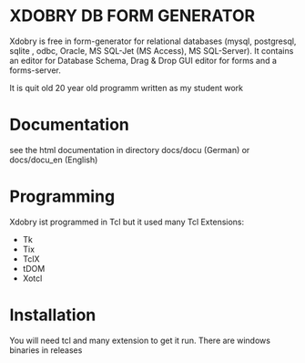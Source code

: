 # XDOBRY DB FORM GENERATOR #

Xdobry is free in form-generator for relational databases (mysql, postgresql, sqlite , odbc, Oracle, MS SQL-Jet (MS Access), MS SQL-Server). It contains an editor for Database Schema, Drag & Drop GUI editor for forms and a forms-server. 

It is quit old 20 year old programm written as my student work

# Documentation #

see the html documentation in directory docs/docu (German) or docs/docu_en (English)

# Programming #

Xdobry ist programmed in Tcl but it used many Tcl Extensions:

 * Tk
 * Tix
 * TclX
 * tDOM
 * Xotcl

# Installation #

You will need tcl and many extension to get it run.
There are windows binaries in releases